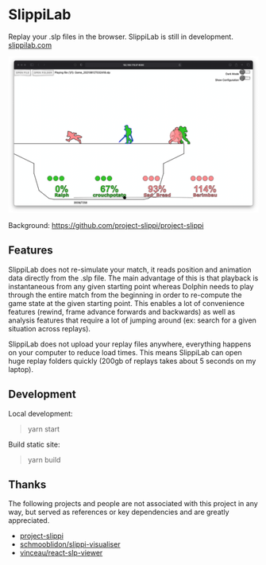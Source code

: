 # SlippiLab

Replay your .slp files in the browser. SlippiLab is still in development.
[slippilab.com](https://www.slippilab.com)

![Example](screenshot.png)

Background: https://github.com/project-slippi/project-slippi

## Features

SlippiLab does not re-simulate your match, it reads position and animation data directly from the .slp file. The main advantage of this is that playback is instantaneous from any given starting point whereas Dolphin needs to play through the entire match from the beginning in order to re-compute the game state at the given starting point. This enables a lot of convenience features (rewind, frame advance forwards and backwards) as well as analysis features that require a lot of jumping around (ex: search for a given situation across replays). 

SlippiLab does not upload your replay files anywhere, everything happens on your computer to reduce load times. This means SlippiLab can open huge replay folders quickly (200gb of replays takes about 5 seconds on my laptop).  

## Development

Local development:

> yarn start

Build static site:

> yarn build

## Thanks

The following projects and people are not associated with this project in any way, but served as references or key dependencies and are greatly appreciated.

- [project-slippi](https://github.com/project-slippi)
- [schmooblidon/slippi-visualiser](https://github.com/schmooblidon/slippi-visualiser)
- [vinceau/react-slp-viewer](https://github.com/vinceau/react-slp-viewer)
